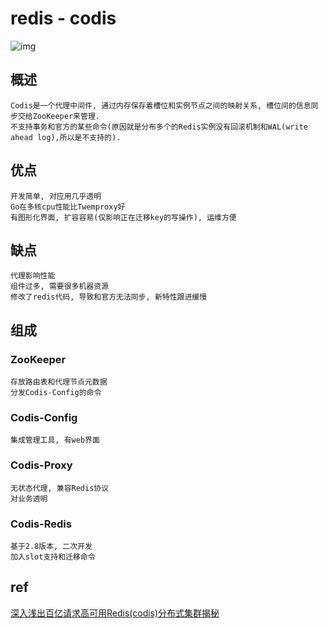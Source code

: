 # redis - codis

![img](res/redis-codis.png)

## 概述

    Codis是一个代理中间件, 通过内存保存着槽位和实例节点之间的映射关系, 槽位间的信息同步交给ZooKeeper来管理.
    不支持事务和官方的某些命令(原因就是分布多个的Redis实例没有回滚机制和WAL(write ahead log),所以是不支持的).

## 优点

    开发简单, 对应用几乎透明
    Go在多核cpu性能比Twemproxy好
    有图形化界面, 扩容容易(仅影响正在迁移key的写操作), 运维方便

## 缺点

    代理影响性能
    组件过多, 需要很多机器资源
    修改了redis代码, 导致和官方无法同步, 新特性跟进缓慢

## 组成

### ZooKeeper

    存放路由表和代理节点元数据
    分发Codis-Config的命令

### Codis-Config

    集成管理工具, 有web界面

### Codis-Proxy

    无状态代理, 兼容Redis协议
    对业务透明

### Codis-Redis

    基于2.8版本, 二次开发
    加入slot支持和迁移命令

## ref

[深入浅出百亿请求高可用Redis(codis)分布式集群揭秘](https://www.jianshu.com/p/6d56e5a229f6)
